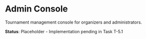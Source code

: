 # Admin Console

Tournament management console for organizers and administrators.

**Status**: Placeholder - Implementation pending in Task T-5.1
